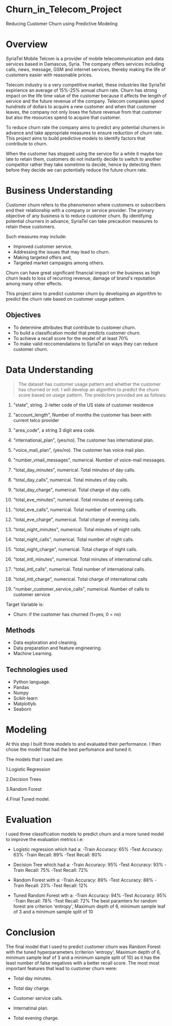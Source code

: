 # Churn_in_Telecom_Project
Reducing Customer Churn using Predictive Modeling

# Overview 
SyriaTel Mobile Telcom is a provider of mobile telecommunication and data services based in Damascus, Syria. The company offers services including calls, news, message, GSM and internet services, thereby making the life of customers easier with reasonable prices.

Telecom industry is a very competitive market, these industries like SyriaTel expirience an average of 15%-25% annual churn rate. 
Churn has strong impact on the life time value of the customer because it affects the length of service and the future revenue of the company.
Telecom companies spend hundreds of dollars to acquire a new customer and when that customer leaves, the company not only loses the future revenue from that customer but also the resources spend to acquire that customer.

To reduce churn rate the company aims to predict any potential churners in advance and take appropriate measures to ensure reduction of churn rate.
This project aims to build predictive models to identify factors that contribute to churn.

When the customer has stopped using the service for a while it maybe too late to retain them, customers do not instantly decide to switch to another competitor rather they take sometime to decide, hence by detecting them before they decide we can potentially reduce the future churn rate.

# Business Understanding

Customer churn refers to the phenomenon where customers or subscribers end their relationship with a company or service provider.
The primary objective of any business is to reduce customer churn. By identifying potential churners in advance, SyriaTel can take precaution measures to retain these customers.

Such measures may include: 

* Improved customer service.
* Addressing the issues that may lead to churn.
* Making targeted offers and,
* Targeted market campaigns among others.
    
Churn can have great significant financial impact on the business as high churn leads to loss of recurring revenue, damage of brand's reputation among many other effects.

This project aims to predict customer churn by developing an algorithm to predict the churn rate based on customer usage pattern.

## Objectives

* To determine attributes that contribute to customer churn.
* To build a classification model that predicts customer churn.
* To achieve a recall score for the model of at least 70%
* To make valid reccomendations to SyriaTel on ways they can reduce customer churn.



# Data Understanding
> The dataset has customer usage pattern and whether the customer has churned or not. I will develop an algorithm to predict the churn score based on usage pattern. The predictors provided are as follows:

1. "state", string. 2-letter code of the US state of customer residence

2. "account_length",  Number of months the customer has been with 
current telco provider

3. "area_code", a string 3 digit area code.

4. "international_plan", (yes/no). The customer has international plan.


5. "voice_mail_plan", (yes/no). The customer has voice mail plan.

6. "number_vmail_messages", numerical. Number of voice-mail messages.

7. "total_day_minutes", numerical. Total minutes of day calls.

8. "total_day_calls", numerical. Total minutes of day calls.

9. "total_day_charge", numerical. Total charge of day calls.

10. "total_eve_minutes", numerical. Total minutes of evening calls.

11. "total_eve_calls", numerical. Total number of evening calls.

12. "total_eve_charge", numerical. Total charge of evening calls.

13. "total_night_minutes", numerical. Total minutes of night calls.

14. "total_night_calls", numerical. Total number of night calls.

15. "total_night_charge", numerical. Total charge of night calls.

16. "total_intl_minutes", numerical. Total minutes of international calls.

17. "total_intl_calls", numerical. Total number of international calls.

18. "total_intl_charge", numerical. Total charge of international calls

19. "number_customer_service_calls", numerical. Number of calls to customer service


Target Variable is:

* Churn: if the customer has churned (1=yes; 0 = no)

## Methods
* Data exploration and cleaning.
* Data preparation and feature engineering.
* Machine Learning.

## Technologies used

* Python language.
* Pandas
* Numpy
* Scikit-learn
* Matplotlyb.
* Seaborn


# Modeling

At this step I built three models to and evaluated their performance.
I  then chose the model that had the best perfomance and tuned it.

The models that I used are:

1.Logistic Regression

2.Decision Trees

3.Random Forest

4.Final Tuned model.

# Evaluation

I used three classification models to predict churn  and a more tuned model to improve the evaluation metrics i.e:

* Logistic regression which had a:
    -Train Accuracy: 65%
    -Test Accuracy:  63%
    -Train Recall:   89%
    -Test Recall:    80%
    
* Decision Tree which had a:
    -Train Accuracy: 95%
    -Test Accuracy:  93%
    -Train Recall:   75%
    -Test Recall:    72%
    
* Random Forest with a:
    -Train Accuracy: 89%
    -Test Accuracy:  88%
    -Train Recall:   23%
    -Test Recall:    12%
    
* Tuned Random Forest wth a:
    -Train Accuracy: 94%
    -Test Accuracy:  95%
    -Train Recall:   78%
    -Test Recall:    72%
The best paramters for random forest are criterion 'entropy', Maximum depth of 6,
minimum sample leaf of 3 and a minimum sample split of 10
# Conclusion

The final model that I used to predict customer churn was Random Forest with the tuned hyperparameters (criterion 'entropy', Maximum depth of 6, minimum sample leaf of 3 and a minimum sample split of 10) as it has the least number of false negatives  with a better recall score.
The most most important features that lead to customer churn were:

* Total day minutes.

* Total day charge.

* Customer service calls.

* Internatinal plan.

* Total evening charge.
